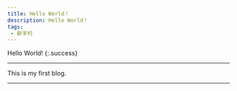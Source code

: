 ```yaml
---
title: Hello World！
description: Hello World！
tags:
 - 新手村
---
```

Hello World!
{:.success}

<!--more-->

***

This is my first blog.

---
